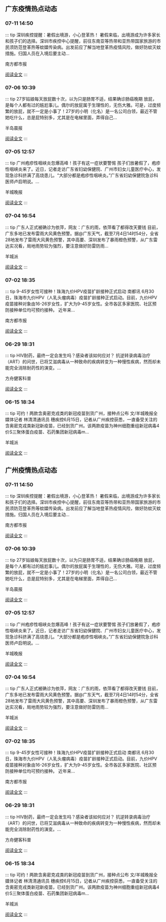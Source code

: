 
## 广东疫情热点动态

  
### 07-11 14:50
::: tip 深圳疾控提醒：暑假出境游，小心登革热！
暑假来临，出境游成为许多家长和孩子们的选择。深圳市疾控中心提醒，前往东南亚等热带和亚热带国家旅游的市民须防范登革热等蚊媒传染病。出发前应了解当地登革热疫情风险，做好防蚊灭蚊措施。归国人员在入境后要主动...

南方都市报

[阅读全文](https://h5.baike.qq.com/mobile/landing.html?docid=20230711A04V8L00&isNews=1&adtag=wxjk.yqssc.yqdt)
:::

### 07-06 10:39
::: tip 27岁姑娘每天放屁数十次，以为只是肠胃不适，结果确诊肠癌晚期
放屁，是每个人都有过的尴尬事儿。偶尔的放屁属于生理性的，无伤大雅。可是，过度频繁的放屁，就不一定是小事了！27岁的小明（化名）是一名公司白领，最近不管她吃什么，总是屁特别多，尤其是在电梯里面，弄得自己...

半岛晨报

[阅读全文](https://h5.baike.qq.com/mobile/landing.html?docid=20230706A02H8H00&isNews=1&adtag=wxjk.yqssc.yqdt)
:::

### 07-05 12:57
::: tip 广州疱疹性咽峡炎忽爆高峰！孩子有这一症状要警惕
孩子们放暑假了，疱疹性咽峡炎来了。近日，记者走访广东省妇幼保健院、广州市妇女儿童医疗中心，发现急诊科挤满了高烧患儿。“大部分都是疱疹性咽峡炎。”广东省妇幼保健院急诊科医师卢启明说。...

羊城晚报

[阅读全文](https://view.inews.qq.com/a/20230705A03UQE00?&chlid=mine_subscribe&uid=100188415180#)
:::

### 07-04 16:54
::: tip 广东人正式被确诊为依萍，网友：广东的雨，依萍看了都得改天要钱
目前，广东多地已发布雷雨大风黄色预警。据@广东天气，截至7月4日14时54分，全省28地发布了雷雨大风黄色预警，其中高要、深圳发布了暴雨橙色预警，从广东雷达实况看，局地雨势较为强烈，要注意做好防雷防雨...

羊城派

[阅读全文](https://h5.baike.qq.com/mobile/landing.html?docid=20230704A062NZ00&isNews=1&adtag=wxjk.yqssc.yqdt)
:::

### 07-02 18:35
::: tip 9-45岁女性可接种！珠海九价HPV疫苗扩龄接种正式启动
南都讯 6月30日，珠海市九价HPV（人乳头瘤病毒）疫苗扩龄接种正式启动。目前，九价HPV疫苗接种对象由16-26岁女性，扩大为9-45岁女性。全市各区多家医院、社区预防接种单位均可预约接种。
近年来...

南方都市报

[阅读全文](https://view.inews.qq.com/a/20230702A04YS600?uid=100188415180&chlid=_qqnews_custom_search_pictext#)
:::

### 06-29 18:31
::: tip HIV耐药，最终一定会发生吗？感染者该如何应对？
抗逆转录病毒治疗（ART）的问世，已将艾滋病毒从一种致命的疾病转变为一种慢性疾病，然而却未能完全消除耐药性的演变。...

方舟健客科普

[阅读全文](https://view.inews.qq.com/a/20230629A07T7W00?&chlid=mine_subscribe&uid=100188415180#)
:::

### 06-15 18:34
::: tip 可约！两款含奥密克戎类的新冠疫苗到货广州，接种点公布
文/羊城晚报全媒体记者 林清清通讯员 穗疾控6月15日，记者从广州疾控获悉，一直备受关注的含奥密克戎类新冠新疫苗，已经到货广州。该两款疫苗为神州细胞重组新冠病毒4价S三聚体蛋白疫苗、石药集团新冠病毒m...

羊城派

[阅读全文](https://h5.baike.qq.com/mobile/landing.html?docid=20230615A089HH00&isNews=1&adtag=wxjk.yqssc.yqdt)
:::


## 广州疫情热点动态

  
### 07-11 14:50
::: tip 深圳疾控提醒：暑假出境游，小心登革热！
暑假来临，出境游成为许多家长和孩子们的选择。深圳市疾控中心提醒，前往东南亚等热带和亚热带国家旅游的市民须防范登革热等蚊媒传染病。出发前应了解当地登革热疫情风险，做好防蚊灭蚊措施。归国人员在入境后要主动...

南方都市报

[阅读全文](https://h5.baike.qq.com/mobile/landing.html?docid=20230711A04V8L00&isNews=1&adtag=wxjk.yqssc.yqdt)
:::

### 07-06 10:39
::: tip 27岁姑娘每天放屁数十次，以为只是肠胃不适，结果确诊肠癌晚期
放屁，是每个人都有过的尴尬事儿。偶尔的放屁属于生理性的，无伤大雅。可是，过度频繁的放屁，就不一定是小事了！27岁的小明（化名）是一名公司白领，最近不管她吃什么，总是屁特别多，尤其是在电梯里面，弄得自己...

半岛晨报

[阅读全文](https://h5.baike.qq.com/mobile/landing.html?docid=20230706A02H8H00&isNews=1&adtag=wxjk.yqssc.yqdt)
:::

### 07-05 12:57
::: tip 广州疱疹性咽峡炎忽爆高峰！孩子有这一症状要警惕
孩子们放暑假了，疱疹性咽峡炎来了。近日，记者走访广东省妇幼保健院、广州市妇女儿童医疗中心，发现急诊科挤满了高烧患儿。“大部分都是疱疹性咽峡炎。”广东省妇幼保健院急诊科医师卢启明说。...

羊城晚报

[阅读全文](https://view.inews.qq.com/a/20230705A03UQE00?&chlid=mine_subscribe&uid=100188415180#)
:::

### 07-04 16:54
::: tip 广东人正式被确诊为依萍，网友：广东的雨，依萍看了都得改天要钱
目前，广东多地已发布雷雨大风黄色预警。据@广东天气，截至7月4日14时54分，全省28地发布了雷雨大风黄色预警，其中高要、深圳发布了暴雨橙色预警，从广东雷达实况看，局地雨势较为强烈，要注意做好防雷防雨...

羊城派

[阅读全文](https://h5.baike.qq.com/mobile/landing.html?docid=20230704A062NZ00&isNews=1&adtag=wxjk.yqssc.yqdt)
:::

### 07-02 18:35
::: tip 9-45岁女性可接种！珠海九价HPV疫苗扩龄接种正式启动
南都讯 6月30日，珠海市九价HPV（人乳头瘤病毒）疫苗扩龄接种正式启动。目前，九价HPV疫苗接种对象由16-26岁女性，扩大为9-45岁女性。全市各区多家医院、社区预防接种单位均可预约接种。
近年来...

南方都市报

[阅读全文](https://view.inews.qq.com/a/20230702A04YS600?uid=100188415180&chlid=_qqnews_custom_search_pictext#)
:::

### 06-29 18:31
::: tip HIV耐药，最终一定会发生吗？感染者该如何应对？
抗逆转录病毒治疗（ART）的问世，已将艾滋病毒从一种致命的疾病转变为一种慢性疾病，然而却未能完全消除耐药性的演变。...

方舟健客科普

[阅读全文](https://view.inews.qq.com/a/20230629A07T7W00?&chlid=mine_subscribe&uid=100188415180#)
:::

### 06-15 18:34
::: tip 可约！两款含奥密克戎类的新冠疫苗到货广州，接种点公布
文/羊城晚报全媒体记者 林清清通讯员 穗疾控6月15日，记者从广州疾控获悉，一直备受关注的含奥密克戎类新冠新疫苗，已经到货广州。该两款疫苗为神州细胞重组新冠病毒4价S三聚体蛋白疫苗、石药集团新冠病毒m...

羊城派

[阅读全文](https://h5.baike.qq.com/mobile/landing.html?docid=20230615A089HH00&isNews=1&adtag=wxjk.yqssc.yqdt)
:::

